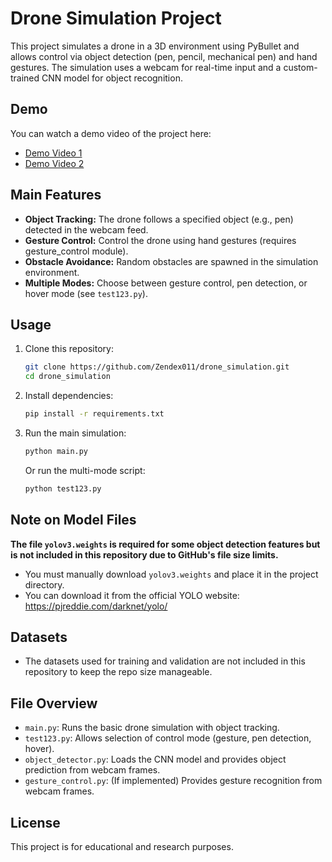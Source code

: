 # Drone Simulation Project

This project simulates a drone in a 3D environment using PyBullet and allows control via object detection (pen, pencil, mechanical pen) and hand gestures. The simulation uses a webcam for real-time input and a custom-trained CNN model for object recognition.

## Demo
You can watch a demo video of the project here:
- [Demo Video 1](https://drive.google.com/file/d/1jwWqG-SREtZ30eZMcciQe1JClYtk2iJe/view?usp=drivesdk)
- [Demo Video 2](https://drive.google.com/file/d/1jwWqG-SREtZ30eZMcciQe1JClYtk2iJe/view?usp=drivesdk)

## Main Features
- **Object Tracking:** The drone follows a specified object (e.g., pen) detected in the webcam feed.
- **Gesture Control:** Control the drone using hand gestures (requires gesture_control module).
- **Obstacle Avoidance:** Random obstacles are spawned in the simulation environment.
- **Multiple Modes:** Choose between gesture control, pen detection, or hover mode (see `test123.py`).

## Usage
1. Clone this repository:
   ```sh
   git clone https://github.com/Zendex011/drone_simulation.git
   cd drone_simulation
   ```
2. Install dependencies:
   ```sh
   pip install -r requirements.txt
   ```
3. Run the main simulation:
   ```sh
   python main.py
   ```
   Or run the multi-mode script:
   ```sh
   python test123.py
   ```

## Note on Model Files
**The file `yolov3.weights` is required for some object detection features but is not included in this repository due to GitHub's file size limits.**

- You must manually download `yolov3.weights` and place it in the project directory.
- You can download it from the official YOLO website: https://pjreddie.com/darknet/yolo/

## Datasets
- The datasets used for training and validation are not included in this repository to keep the repo size manageable.

## File Overview
- `main.py`: Runs the basic drone simulation with object tracking.
- `test123.py`: Allows selection of control mode (gesture, pen detection, hover).
- `object_detector.py`: Loads the CNN model and provides object prediction from webcam frames.
- `gesture_control.py`: (If implemented) Provides gesture recognition from webcam frames.

## License
This project is for educational and research purposes. 